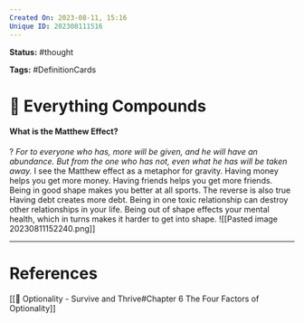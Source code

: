 ```yaml
---
Created On: 2023-08-11, 15:16
Unique ID: 202308111516
---
```

**Status:** #thought 

**Tags:**  #DefinitionCards 

# 📶 Everything Compounds

#### What is the Matthew Effect? 
?
*For to everyone who has, more will be given, and he will have an abundance. But from the one who has not, even what he has will be taken away.*
I see the Matthew effect as a metaphor for gravity. Having money helps you get more money. Having friends helps you get more friends. Being in good shape makes you better at all sports. 
The reverse is also true
Having debt creates more debt. Being in one toxic relationship can destroy other relationships in your life. Being out of shape effects your mental health, which in turns makes it harder to get into shape.
![[Pasted image 20230811152240.png]]
<!--SR:!2023-11-05,45,250-->


---
# References
[[📗 Optionality - Survive and Thrive#Chapter 6 The Four Factors of Optionality]]
